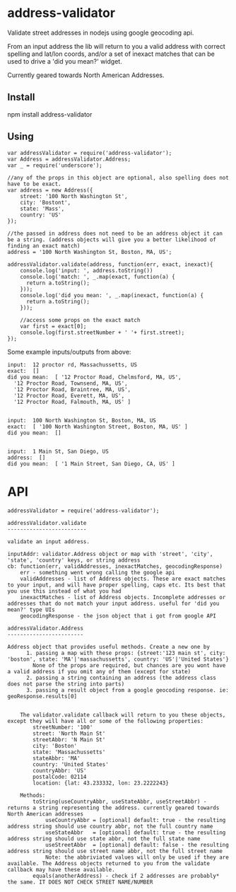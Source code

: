 address-validator
======================


Validate street addresses in nodejs using google geocoding api.

From an input address the lib will return to you a valid address with correct spelling and lat/lon coords, and/or a set of inexact matches that can be used to drive a 'did you mean?' widget.

Currently geared towards North American Addresses.

Install
-------
npm install address-validator


Using
-----


```
var addressValidator = require('address-validator');
var Address = addressValidator.Address;
var _ = require('underscore');

//any of the props in this object are optional, also spelling does not have to be exact.
var address = new Address({
    street: '100 North Washington St',
    city: 'Bostont',
    state: 'Mass',
    country: 'US'
});

//the passed in address does not need to be an address object it can be a string. (address objects will give you a better likelihood of finding an exact match)
address = '100 North Washington St, Boston, MA, US';

addressValidator.validate(address, function(err, exact, inexact){
    console.log('input: ', address.toString())
    console.log('match: ', _.map(exact, function(a) {
      return a.toString();
    }));
    console.log('did you mean: ', _.map(inexact, function(a) {
      return a.toString();
    }));

    //access some props on the exact match
    var first = exact[0];
    console.log(first.streetNumber + ' '+ first.street);
});

```

Some example inputs/outputs from above:

```
input:  12 proctor rd, Massachussetts, US
exact:  []
did you mean:  [ '12 Proctor Road, Chelmsford, MA, US',
  '12 Proctor Road, Townsend, MA, US',
  '12 Proctor Road, Braintree, MA, US',
  '12 Proctor Road, Everett, MA, US',
  '12 Proctor Road, Falmouth, MA, US' ]


input:  100 North Washington St, Boston, MA, US
exact:  [ '100 North Washington Street, Boston, MA, US' ]
did you mean:  []


input:  1 Main St, San Diego, US
address:  []
did you mean:  [ '1 Main Street, San Diego, CA, US' ]

```


API
=======

    addressValidator = require('address-validator');

    addressValidator.validate
    -------------------------

    validate an input address.

    inputAddr: validator.Address object or map with 'street', 'city', 'state', 'country' keys, or string address
    cb: function(err, validAddresses, inexactMatches, geocodingResponse)
        err - something went wrong calling the google api
        validAddresses - list of Address objects. These are exact matches to your input, and will have proper spelling, caps etc. Its best that you use this instead of what you had
        inexactMatches - list of Address objects. Incomplete addresses or addresses that do not match your input address. useful for 'did you mean?' type UIs
        geocodingResponse - the json object that i got from google API

    addressValidator.Address
    ------------------------

    Address object that provides useful methods. Create a new one by
          1. passing a map with these props: {street:'123 main st', city: 'boston', state: 'MA'|'massachussetts', country: 'US'|'United States'}
            None of the props are required, but chances are you wont have a valid address if you omit any of them (except for state)
          2. passing a string containing an address (the address class does not parse the string into parts)
          3. passing a result object from a google geocoding response. ie: geoResponse.results[0]


        The validator.validate callback will return to you these objects, except they will have all or some of the following properties:
            streetNumber: '100'
            street: 'North Main St'
            streetAbbr: 'N Main St'
            city: 'Boston'
            state: 'Massachussetts'
            stateAbbr: 'MA'
            country: 'United States'
            countryAbbr: 'US'
            postalCode: 02114
            location: {lat: 43.233332, lon: 23.2222243}

        Methods:
            toString(useCountryAbbr, useStateAbbr, useStreetAbbr) - returns a string representing the address. currently geared towards North American addresses
                useCountryAbbr = [optional] default: true - the resulting address string should use country abbr, not the full country name
                useStateAbbr   = [optional] default: true - the resulting address string should use state abbr, not the full state name
                useStreetAbbr  = [optional] default: false - the resulting address string should use street name abbr, not the full street name
                Note: the abbriviated values will only be used if they are available. The Address objects returned to you from the validate callback may have these available.
            equals(anotherAddress) - check if 2 addresses are probably* the same. IT DOES NOT CHECK STREET NAME/NUMBER

